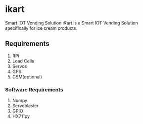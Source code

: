 # ikart
Smart IOT Vending Solution
iKart is a Smart IOT Vending Solution specifically for ice cream products.
## Requirements
1. RPi
2. Load Cells
3. Servos
4. GPS
5. GSM(optional)
### Software Requirements
1. Numpy
2. Servoblaster
3. GPIO
4. HX711py
